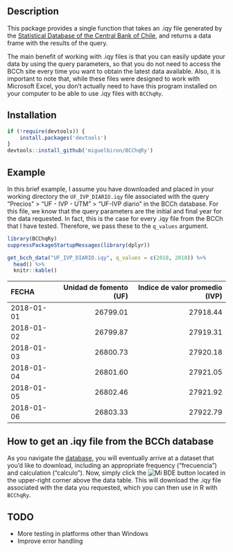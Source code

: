 
## Description

This package provides a single function that takes an .iqy file
generated by the [Statistical Database of the Central Bank of
Chile](https://si3.bcentral.cl/siete), and returns a data frame with the
results of the query.

The main benefit of working with .iqy files is that you can easily
update your data by using the query parameters, so that you do not need
to access the BCCh site every time you want to obtain the latest data
available. Also, it is important to note that, while these files were
designed to work with Microsoft Excel, you don’t actually need to have
this program installed on your computer to be able to use .iqy files
with `BCChqRy`.

## Installation

``` r
if (!require(devtools)) {
    install.packages('devtools')
}
devtools::install_github('miguelbiron/BCChqRy')
```

## Example

In this brief example, I assume you have downloaded and placed in your
working directory the `UF_IVP_DIARIO.iqy` file associated with the query
“Precios” \> “UF - IVP - UTM” \> “UF-IVP diario” in the BCCh database.
For this file, we know that the query parameters are the initial and
final year for the data requested. In fact, this is the case for every
.iqy file from the BCCh that I have tested. Therefore, we pass these to
the `q_values` argument.

``` r
library(BCChqRy)
suppressPackageStartupMessages(library(dplyr))

get_bcch_data("UF_IVP_DIARIO.iqy", q_values = c(2018, 2018)) %>% 
  head() %>% 
  knitr::kable()
```

| FECHA      | Unidad de fomento (UF) | Indice de valor promedio (IVP) |
| :--------- | ---------------------: | -----------------------------: |
| 2018-01-01 |               26799.01 |                       27918.44 |
| 2018-01-02 |               26799.87 |                       27919.31 |
| 2018-01-03 |               26800.73 |                       27920.18 |
| 2018-01-04 |               26801.60 |                       27921.05 |
| 2018-01-05 |               26802.46 |                       27921.92 |
| 2018-01-06 |               26803.33 |                       27922.79 |

## How to get an .iqy file from the BCCh database

As you navigate the [database](https://si3.bcentral.cl/siete), you will
eventually arrive at a dataset that you’d like to download, including an
appropriate frequency (“frecuencia”) and calculation (“calculo”). Now,
simply click the ![Mi
BDE](https://si3.bcentral.cl/Siete/Includes/css/images/cart_iqy8.png)
button located in the upper-right corner above the data table. This will
download the .iqy file associated with the data you requested, which you
can then use in R with `BCChqRy`.

## TODO

  - More testing in platforms other than Windows
  - Improve error handling
